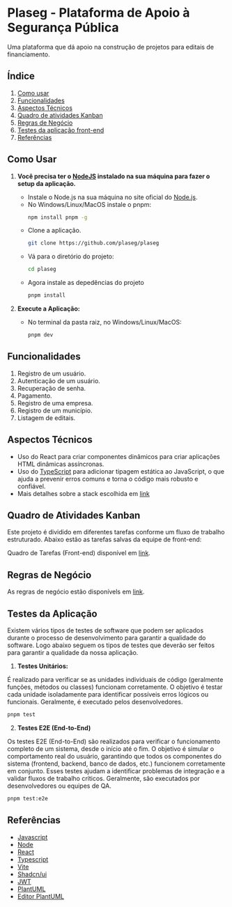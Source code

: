 # Plaseg - Plataforma de Apoio à Segurança Pública

Uma plataforma que dá apoio na construção de projetos para editais de financiamento.

## Índice

1. [Como usar](#como-usar)
2. [Funcionalidades](#funcionalidades)
3. [Aspectos Técnicos](#aspectos-técnicos)
4. [Quadro de atividades Kanban](#quadro-de-atividades-kanban)
5. [Regras de Negócio](#regras-de-negócio)
6. [Testes da aplicação front-end](#testes-da-aplicação-front-end)
7. [Referências](#referências)

## Como Usar

1. **Você precisa ter o [NodeJS](https://en.wikipedia.org/wiki/Node.js) instalado na sua máquina para fazer o setup da aplicação.**
   - Instale o Node.js na sua máquina no site oficial do [Node.js](https://nodejs.org/en).
   - No Windows/Linux/MacOS instale o pnpm:
     ```bash
     npm install pnpm -g
     ```
   - Clone a aplicação.
     ```bash
     git clone https://github.com/plaseg/plaseg
     ```
   - Vá para o diretório do projeto:
     ```bash
     cd plaseg
     ```
   - Agora instale as depedências do projeto
     ```bash
     pnpm install
     ```

2. **Execute a Aplicação:**
   - No terminal da pasta raiz, no Windows/Linux/MacOS:
     ```bash
     pnpm dev
     ```

## Funcionalidades

1. Registro de um usuário.
2. Autenticação de um usuário.
3. Recuperação de senha.
4. Pagamento.
5. Registro de uma empresa.
6. Registro de um município.
7. Listagem de editais.

## Aspectos Técnicos

- Uso do React para criar componentes dinâmicos para criar aplicações HTML dinâmicas assíncronas.
- Uso do [TypeScript](https://www.typescriptlang.org/) para adicionar tipagem estática ao JavaScript, o que ajuda a prevenir erros comuns e torna o código mais robusto e confiável.
- Mais detalhes sobre a stack escolhida em [link](https://github.com/PlaSeg/plaseg/blob/master/stack.md)

## Quadro de Atividades Kanban

Este projeto é dividido em diferentes tarefas conforme um fluxo de trabalho estruturado. Abaixo estão as tarefas salvas da equipe de front-end:

Quadro de Tarefas (Front-end) disponível em [link](https://github.com/orgs/PlaSeg/projects/2/views/1).

## Regras de Negócio

As regras de negócio estão disponívels em [link](https://docs.google.com/document/d/1RCpFobPdQLeoZfBkDB3c8gQ5A_JgcHB1hLac5pvJMK0/edit?tab=t.0).

## Testes da Aplicação

Existem vários tipos de testes de software que podem ser aplicados durante o processo de desenvolvimento para garantir a qualidade do software. Logo abaixo seguem os tipos de testes que deverão ser feitos para garantir a qualidade da nossa aplicação.

1. **Testes Unitários:**

É realizado para verificar se as unidades individuais de código (geralmente funções, métodos ou classes) funcionam corretamente. O objetivo é testar cada unidade isoladamente para identificar possíveis erros lógicos ou funcionais. Geralmente, é executado pelos desenvolvedores.

```bash
pnpm test
```

2. **Testes E2E (End-to-End)**

Os testes E2E (End-to-End) são realizados para verificar o funcionamento completo de um sistema, desde o início até o fim. O objetivo é simular o comportamento real do usuário, garantindo que todos os componentes do sistema (frontend, backend, banco de dados, etc.) funcionem corretamente em conjunto. Esses testes ajudam a identificar problemas de integração e a validar fluxos de trabalho críticos. Geralmente, são executados por desenvolvedores ou equipes de QA.

```bash
pnpm test:e2e
```

## Referências

- [Javascript](https://en.wikipedia.org/wiki/JavaScript)
- [Node](https://nodejs.org/en)
- [React](https://react.dev)
- [Typescript](https://www.typescriptlang.org/)
- [Vite](https://vite.dev/)
- [Shadcn/ui](https://ui.shadcn.com/)
- [JWT](https://jwt.io)
- [PlantUML](https://plantuml.com)
- [Editor PlantUML](https://plantuml-editor.kkeisuke.com)
